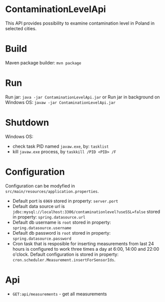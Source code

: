# ContaminationLevelApi
This API provides possibility to examine contamination level in Poland in selected cities.

# Build

Maven package builder: `mvn package`

# Run

Run jar: `java -jar ContaminationLevelApi.jar`
or
Run jar in background on Windows OS: `javaw -jar ContaminationLevelApi.jar`

# Shutdown
Windows OS:
 - check task PID named `javaw.exe`, by: `tasklist`
 - kill `javaw.exe` process, by `taskkill /PID <PID> /F`

# Configuration

Configuration can be modyfied in `src/main/resources/application.properties`.

 - Default port is `6969` stored in property: `server.port`
 - Default data source url is `jdbc:mysql://localhost:3306/contaminationlevel?useSSL=false` stored in property: `spring.datasource.url`
 - Default db username is `root` stored in property: `spring.datasource.username`
 - Default db password is `root` stored in property: `spring.datasource.password`
 - Cron task that is resposible for inserting measurements from last 24 hours is configured to work three times a day at 6:00, 14:00 and 22:00 o'clock. Default configuration is stored in property: `cron.scheduler.Measurement.insertForSensorIds`.

# Api

 * `GET:api/measurements` - get all measurements